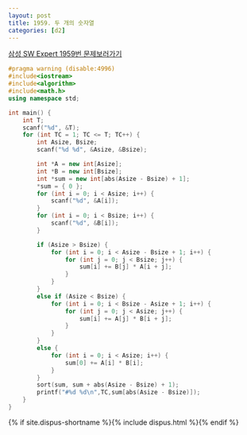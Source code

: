 ```yaml
---
layout: post
title: 1959. 두 개의 숫자열
categories: [d2]
---
```


[삼성 SW Expert 1959번 문제보러가기](https://swexpertacademy.com/main/code/problem/problemDetail.do?contestProbId=AV5PpoFaAS4DFAUq&categoryId=AV5PpoFaAS4DFAUq&categoryType=CODE)



```cpp
#pragma warning (disable:4996)
#include<iostream>
#include<algorithm>
#include<math.h>
using namespace std;

int main() {
	int T;
	scanf("%d", &T);
	for (int TC = 1; TC <= T; TC++) {
		int Asize, Bsize;
		scanf("%d %d", &Asize, &Bsize);

		int *A = new int[Asize];
		int *B = new int[Bsize];
		int *sum = new int[abs(Asize - Bsize) + 1];
		*sum = { 0 };
		for (int i = 0; i < Asize; i++) {
			scanf("%d", &A[i]);
		}
		for (int i = 0; i < Bsize; i++) {
			scanf("%d", &B[i]);
		}

		if (Asize > Bsize) {
			for (int i = 0; i < Asize - Bsize + 1; i++) {
				for (int j = 0; j < Bsize; j++) {
					sum[i] += B[j] * A[i + j];
				}
			}
		}
		else if (Asize < Bsize) {
			for (int i = 0; i < Bsize - Asize + 1; i++) {
				for (int j = 0; j < Asize; j++) {
					sum[i] += A[j] * B[i + j];
				}
			}
		}
		else {
			for (int i = 0; i < Asize; i++) {
				sum[0] += A[i] * B[i];
			}
		}
		sort(sum, sum + abs(Asize - Bsize) + 1);
		printf("#%d %d\n",TC,sum[abs(Asize - Bsize)]);
	}
}
```



{% if site.dispus-shortname %}{% include dispus.html %}{% endif %}